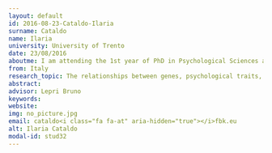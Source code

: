 ```yaml
---
layout: default 
id: 2016-08-23-Cataldo-Ilaria
surname: Cataldo
name: Ilaria
university: University of Trento
date: 23/08/2016
aboutme: I am attending the 1st year of PhD in Psychological Sciences and Education in a joint collaboration between FBK and Department of Psychology and Cognitive Science. I graduated in Neuroscience after a two-months internship at the Neurobiology and Behavior Laboratory of Nagasaki University. My current project is about the relationships between genes, psychological traits, and behaviors using smartphones and social media sites as assessment tools.
from: Italy
research_topic: The relationships between genes, psychological traits, and behaviors
abstract: 
advisor: Lepri Bruno
keywords: 
website: 
img: no_picture.jpg
email: cataldo<i class="fa fa-at" aria-hidden="true"></i>fbk.eu
alt: Ilaria Cataldo
modal-id: stud32
---
```


